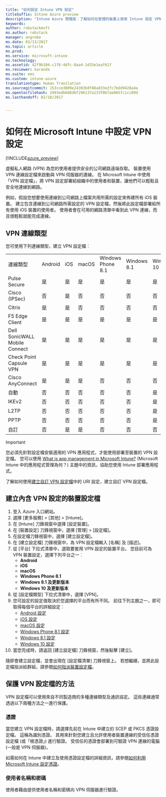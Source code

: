 ```yaml
---
title: "如何設定 Intune VPN 設定"
titleSuffix: Intune Azure preview
description: "Intune Azure 預覽版︰了解如何在管理的裝置上使用 Intune 設定 VPN 連線。"
keywords: 
author: robstackmsft
ms.author: robstack
manager: angrobe
ms.date: 03/13/2017
ms.topic: article
ms.prod: 
ms.service: microsoft-intune
ms.technology: 
ms.assetid: 42f9b104-c1f6-4dfc-8aa4-1d33e1eaf61f
ms.reviewer: karanda
ms.suite: ems
ms.custom: intune-azure
translationtype: Human Translation
ms.sourcegitcommit: 153cce3809e24303b8f88a833e2fc7bdd9428a4a
ms.openlocfilehash: 2d93edb688dbf296137a133f0b7ae065fc1cc89d
ms.lasthandoff: 02/18/2017


---
```


# <a name="how-to-configure-vpn-settings-in-microsoft-intune"></a>如何在 Microsoft Intune 中設定 VPN 設定

[!INCLUDE[azure_preview](../includes/azure_preview.md)]

虛擬私人網路 (VPN) 為您的使用者提供安全的公司網路遠端存取。 裝置使用 VPN 連線設定檔來啟動與 VPN 伺服器的連線。 在 Microsoft Intune 中使用「VPN 設定檔」，將 VPN 設定部署給組織中的使用者和裝置，讓他們可以輕鬆且安全地連線到網路。

例如，假設您想要使用連線到公司網路上檔案共用所需的設定來佈建所有 iOS 裝置。 建立包含連線到公司網路所需設定的 VPN 設定檔，然後將此設定檔部署給所有使用 iOS 裝置的使用者。 使用者會在可用的網路清單中看到此 VPN 連線，而且很輕鬆就能完成連線。

## <a name="vpn-connection-types"></a>VPN 連線類型

您可使用下列連線類型，建立 VPN 設定檔︰

||||||||
|-|-|-|-|-|-|-|
|連線類型|Android|iOS|macOS|Windows Phone 8.1|Windows 8.1|Windows 10|
|Pulse Secure|是|是|是|是|是|是|
|Cisco (IPSec)|否|是|否|否|否|否|
|Citrix|是|是|否|否|否|否|
|F5 Edge Client|是|是|是|是|是|是|
|Dell SonicWALL Mobile Connect|是|是|是|是|是|是|
|Check Point Capsule VPN|是|是|是|是|是|是|
|Cisco AnyConnect|是|是|是|否|否|否|
|自動|否|否|否|否|否|是|
|IKEv2|否|否|否|否|否|是|
|L2TP|否|否|否|否|否|是|
|PPTP|否|否|否|否|否|是|
|自訂|否|是|是|否|否|否|


> [!IMPORTANT]
> 您必須先針對設定檔安裝適用的 VPN 應用程式，才能使用部署至裝置的 VPN 設定檔。 您可以使用 [What is app management in Microsoft Intune?](/intune-azure/manage-apps/what-is-app-management) (Microsoft Intune 中的應用程式管理為何？) 主題中的資訊，協助您使用 Intune 部署應用程式。  

了解如何使用[建立自訂 VPN 設定檔](create-custom-vpn-profiles.md)中的 URI 設定，建立自訂 VPN 設定檔。     

## <a name="create-a-device-profile-containing-vpn-settings"></a>建立內含 VPN 設定的裝置設定檔

1. 登入 Azure 入口網站。
2. 選擇 [更多服務]  >  [其他]  >  [Intune]。
3. 在 [Intune] 刀鋒視窗中選擇 [設定裝置]。
2. 在 [裝置設定] 刀鋒視窗中，選擇 [管理]  >  [設定檔]。
3. 在設定檔刀鋒視窗中，選擇 [建立設定檔]。
4. 在 [建立設定檔] 刀鋒視窗中，為 VPN 設定檔輸入 [名稱] 及 [描述]。
5. 從 [平台] 下拉式清單中，選取要套用 VPN 設定的裝置平台。 您目前可為 VPN 裝置設定，選擇下列平台之一︰
    - **Android**
    - **iOS**
    - **macOS**
    - **Windows Phone 8.1**
    - **Windows 8.1 及更新版本**
    - **Windows 10 及更新版本**
6. 從 [設定檔類型] 下拉式清單中，選擇 [VPN]。
7. 您可設定的設定值取決於您選擇的平台而有所不同。 前往下列主題之一，即可取得每個平台的詳細設定︰
    - [Android 設定](vpn-for-android.md)
    - [iOS 設定](vpn-for-ios.md)
    - [macOS 設定](vpn-for-macos.md)
    - [Windows Phone 8.1 設定](vpn-for-windows-phone-8-1.md)
    - [Windows 8.1 設定](vpn-for-windows-8-1.md)
    - [Windows 10 設定](vpn-for-windows-10.md)
8. 當您完成時，請返回 [建立設定檔] 刀鋒視窗，然後點擊 [建立]。

隨即會建立設定檔，並會出現在 [設定檔清單] 刀鋒視窗上。
若想繼續，並將此設定檔指派給群組，請參閱[如何指派裝置設定檔](how-to-assign-device-profiles.md)。


## <a name="methods-of-securing-vpn-profiles"></a>保護 VPN 設定檔的方法

VPN 設定檔可以使用來自不同製造商的多種連線類型及通訊協定。 這些連線通常透過以下兩種方法之一進行保護。

### <a name="certificates"></a>憑證

當您建立 VPN 設定檔時，請選擇先前在 Intune 中建立的 SCEP 或 PKCS 憑證設定檔。 這稱為識別憑證。 其用來針對您建立且允許使用者裝置連線的受信任憑證設定檔 (或「根憑證」) 進行驗證。 受信任的憑證會部署到可驗證 VPN 連線的電腦 (一般是 VPN 伺服器)。

如需如何在 Intune 中建立及使用憑證設定檔的詳細資訊，請參閱[如何利用 Microsoft Intune 設定憑證](how-to-configure-certificates.md)。

### <a name="user-name-and-password"></a>使用者名稱和密碼

使用者藉由提供使用者名稱和密碼向 VPN 伺服器進行驗證。

